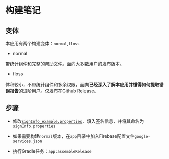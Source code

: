 # 构建笔记

## 变体

本应用有两个构建变体：`normal`,`floss`

* normal

带统计组件和完整的帮助文件。面向大多数用户的发布版本。

* floss

体积较小，不带统计组件和多余权限，面向**已经深入了解本应用并懂得如何提取错误报告**的进阶用户。仅发布在Github Release。

## 步骤

- 修改[`signInfo_example.properties`](signInfo_example.properties)，填入签名信息，并将其命名为`signInfo.properties`

- 如果需要构建`normal`版本，在`app`目录中加入Firebase配置文件`google-services.json`

- 执行Gradle任务：`app:assembleRelease`